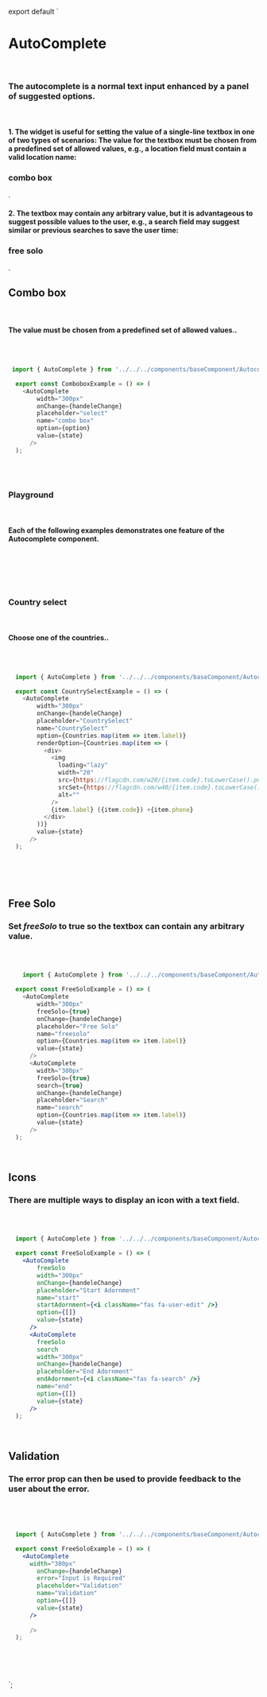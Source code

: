 export default `
**<h1 id='autocomplete' >AutoComplete </h2>**

<br />

### The autocomplete is a normal text input enhanced by a panel of suggested options.
<br />

#### 1. The widget is useful for setting the value of a single-line textbox in one of two types of scenarios: The value for the textbox must be chosen from a predefined set of allowed values, e.g., a location field must contain a valid location name: <h3>combo box</h3>.
<br />

#### 2. The textbox may contain any arbitrary value, but it is advantageous to suggest possible values to the user, e.g., a search field may suggest similar or previous searches to save the user time: <h3>free solo</h3>.
<br />

<h2 id='combo-box' >Combo box </h2>
<br />

#### The value must be chosen from a predefined set of allowed values..
<br />

<ex1></ex1>



~~~js

 import { AutoComplete } from '../../../components/baseComponent/Autocomplete';

  export const ComboboxExample = () => (
    <AutoComplete
        width="300px"
        onChange={handeleChange}
        placeholder="select"
        name="combo box"
        option={option}
        value={state}
      />
  );

~~~

<br />
<br />

<h3 id='playground' >Playground</h3>
<br />

#### Each of the following examples demonstrates one feature of the Autocomplete component.
<br />
<ex2></ex2>

<br />
<br />
<br />

<h3 id='country-select' >Country select</h3>
<br />

#### Choose one of the countries..

<br />
<ex3></ex3>



~~~js

  import { AutoComplete } from '../../../components/baseComponent/Autocomplete';

  export const CountrySelectExample = () => (
    <AutoComplete
        width="300px"
        onChange={handeleChange}
        placeholder="CountrySelect"
        name="CountrySelect"
        option={Countries.map(item => item.label)}
        renderOption={Countries.map(item => (
          <div>
            <img
              loading="lazy"
              width="20"
              src={https://flagcdn.com/w20/{item.code}.toLowerCase().png}
              srcSet={https://flagcdn.com/w40/{item.code}.toLowerCase().png 2x}
              alt=""
            />
            {item.label} ({item.code}) +{item.phone}
          </div>
        ))}
        value={state}
      />
  );

~~~

<br />
<br />
<br />

<h2 id='free-solo' >Free Solo</h2>

### Set *freeSolo* to true so the textbox can contain any arbitrary value.
<br />
<ex4></ex4>


~~~js

    import { AutoComplete } from '../../../components/baseComponent/Autocomplete';

  export const FreeSoloExample = () => (
    <AutoComplete
        width="300px"
        freeSolo={true}
        onChange={handeleChange}
        placeholder="Free Solo"
        name="freesolo"
        option={Countries.map(item => item.label)}
        value={state}
      />
      <AutoComplete
        width="300px"
        freeSolo={true}
        search={true}
        onChange={handeleChange}
        placeholder="Search"
        name="search"
        option={Countries.map(item => item.label)}
        value={state}
      />
  );


~~~
<br />

<h2 id='icons'>Icons</h2>

### There are multiple ways to display an icon with a text field.


<br />
<ex5></ex5>


~~~jsx

  import { AutoComplete } from '../../../components/baseComponent/Autocomplete';

  export const FreeSoloExample = () => (
    <AutoComplete
        freeSolo
        width="300px"
        onChange={handeleChange}
        placeholder="Start Adornment"
        name="start"
        startAdornment={<i className="fas fa-user-edit" />}
        option={[]}
        value={state}
      />
      <AutoComplete
        freeSolo
        search
        width="300px"
        onChange={handeleChange}
        placeholder="End Adornment"
        endAdornment={<i className="fas fa-search" />}
        name="end"
        option={[]}
        value={state}
      />
  );

  ~~~
<br />

<h2 id='validation' >Validation</h2>

### The error prop can then be used to provide feedback to the user about the error.

<br />
<ex6></ex6>



~~~jsx


  import { AutoComplete } from '../../../components/baseComponent/Autocomplete';

  export const FreeSoloExample = () => (
    <AutoComplete
      width="300px"
        onChange={handeleChange}
        error="Input is Required"
        placeholder="Validation"
        name="Validation"
        option={[]}
        value={state}
      />
    
      />
  );


  ~~~
<br />
<br />
<h2 id='api' ></h2>


`;
